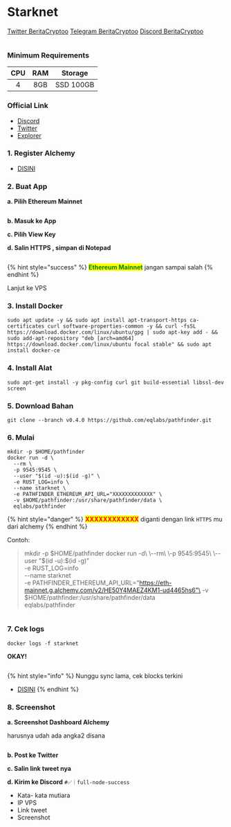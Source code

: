 # Starknet

​[​<img src=".gitbook/assets/twitter-removebg-preview.png" alt="" data-size="line">​](https://user-images.githubusercontent.com/108946833/184274157-08210464-fa03-493d-b01c-2420c67a524f.jpg) [Twitter BeritaCryptoo](https://twitter.com/BeritaCryptoo) [​<img src="https://user-images.githubusercontent.com/50621007/183283867-56b4d69f-bc6e-4939-b00a-72aa019d1aea.png" alt="" data-size="line">​](https://user-images.githubusercontent.com/50621007/183283867-56b4d69f-bc6e-4939-b00a-72aa019d1aea.png) [Telegram BeritaCryptoo](https://t.me/BeritaCryptoo) [​<img src="https://user-images.githubusercontent.com/108946833/201040868-61a5cfb9-f39e-4fd1-a3a6-2c15c1b47424.png" alt="" data-size="line">​](https://user-images.githubusercontent.com/108946833/201040868-61a5cfb9-f39e-4fd1-a3a6-2c15c1b47424.png) [Discord BeritaCryptoo](https://discord.gg/beritacryptoonode)​

<figure><img src=".gitbook/assets/STRAKNNNN.jpg" alt=""><figcaption></figcaption></figure>

### Minimum Requirements

| CPU | RAM |  Storage  |
| :-: | :-: | :-------: |
|  4  | 8GB | SSD 100GB |

### Official Link

* [Discord](http://starknet.io/discord)
* [Twitter](https://twitter.com/StarkWareLtd)
* [Explorer](https://voyager.online/)

### 1. Register Alchemy

* [DISINI](https://alchemy.com/?r=8d1e5ee5ec1f9c0c)

### 2. Buat App&#x20;

**a. Pilih Ethereum Mainnet**

<figure><img src=".gitbook/assets/alchemy mainnrt.png" alt=""><figcaption></figcaption></figure>

**b. Masuk ke App**

**c. Pilih View Key**

**d. Salin HTTPS , simpan di Notepad**

<figure><img src=".gitbook/assets/Salin ini.png" alt=""><figcaption></figcaption></figure>

{% hint style="success" %}
<mark style="color:green;">**Ethereum Mainnet**</mark> jangan sampai salah
{% endhint %}

Lanjut ke VPS

### 3. Install Docker

```
sudo apt update -y && sudo apt install apt-transport-https ca-certificates curl software-properties-common -y && curl -fsSL https://download.docker.com/linux/ubuntu/gpg | sudo apt-key add - && sudo add-apt-repository "deb [arch=amd64] https://download.docker.com/linux/ubuntu focal stable" && sudo apt install docker-ce
```

### 4. Install Alat

```
sudo apt-get install -y pkg-config curl git build-essential libssl-dev screen
```

### 5. Download Bahan

```
git clone --branch v0.4.0 https://github.com/eqlabs/pathfinder.git
```

### 6. Mulai

```
mkdir -p $HOME/pathfinder
docker run -d \
  --rm \
  -p 9545:9545 \
  --user "$(id -u):$(id -g)" \
  -e RUST_LOG=info \
  --name starknet \
  -e PATHFINDER_ETHEREUM_API_URL="XXXXXXXXXXXXX" \
  -v $HOME/pathfinder:/usr/share/pathfinder/data \
  eqlabs/pathfinder
```

{% hint style="danger" %}
<mark style="color:red;">**XXXXXXXXXXXX**</mark>  diganti dengan link `HTTPS` mu dari alchemy
{% endhint %}

Contoh:

> mkdir -p $HOME/pathfinder docker run -d\
> \--rm\
> \-p 9545:9545\
> \--user "$(id -u):$(id -g)"\
> \-e RUST\_LOG=info\
> \--name starknet\
> \-e PATHFINDER\_ETHEREUM\_API\_URL="https://eth-mainnet.g.alchemy.com/v2/HE50Y4MAEZ4KM1-ud4465hs6"\
> \-v $HOME/pathfinder:/usr/share/pathfinder/data\
> eqlabs/pathfinder

<figure><img src=".gitbook/assets/WOKE.png" alt=""><figcaption></figcaption></figure>

### 7. Cek logs

```
docker logs -f starknet
```

**OKAY!**

<figure><img src=".gitbook/assets/Screenshot from 2022-11-22 13-53-29.png" alt=""><figcaption></figcaption></figure>

{% hint style="info" %}
Nunggu sync lama, cek blocks terkini

* [DISINI](https://voyager.online/)
{% endhint %}

### 8. Screenshot

**a. Screenshot Dashboard Alchemy**

harusnya udah ada angka2 disana

<figure><img src=".gitbook/assets/Screenshot from 2022-11-22 13-43-04.png" alt=""><figcaption></figcaption></figure>

**b. Post ke Twitter**

**c. Salin link tweet nya**

**d. Kirim ke Discord** `#✅｜full-node-success`

* Kata- kata mutiara
* IP VPS
* Link tweet
* Screenshot

<figure><img src=".gitbook/assets/2022-11-22_13-45.png" alt=""><figcaption></figcaption></figure>
